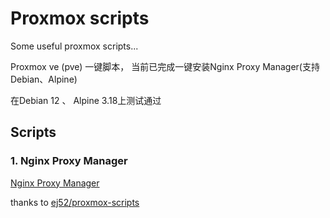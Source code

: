 # Proxmox scripts

Some useful proxmox scripts...

Proxmox ve (pve) 一键脚本，
当前已完成一键安装Nginx Proxy Manager(支持Debian、Alpine)

在Debian 12 、 Alpine 3.18上测试通过

## Scripts
### 1. Nginx Proxy Manager
[Nginx Proxy Manager](https://github.com/hyamine/proxmox-scripts/tree/main/lxc/nginx-proxy-manager) 

thanks to [ej52/proxmox-scripts](https://github.com/ej52/proxmox-scripts)
